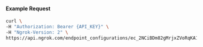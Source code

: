 
#### Example Request
```bash
curl \
-H "Authorization: Bearer {API_KEY}" \
-H "Ngrok-Version: 2" \
https://api.ngrok.com/endpoint_configurations/ec_2NCiBDm82gMrjxZVoRqKA1Gb7hz/compression
